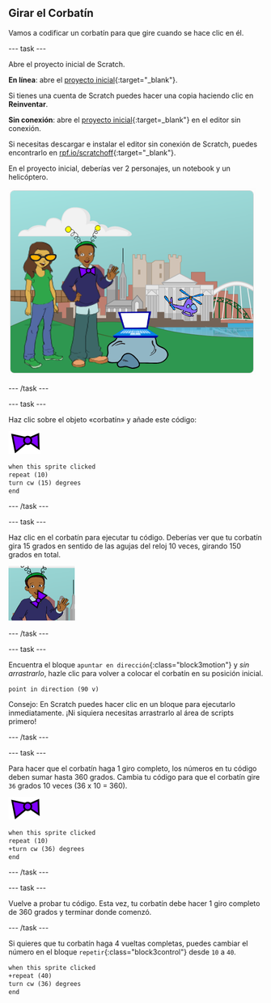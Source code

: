 ## Girar el Corbatín

Vamos a codificar un corbatín para que gire cuando se hace clic en él.

--- task ---

Abre el proyecto inicial de Scratch.

**En línea**: abre el [proyecto inicial](http://rpf.io/tech-toys-on){:target="_blank"}.

Si tienes una cuenta de Scratch puedes hacer una copia haciendo clic en **Reinventar**.

**Sin conexión**: abre el [proyecto inicial](http://rpf.io/p/en/tech-toys-go){:target=_blank"} en el editor sin conexión.

Si necesitas descargar e instalar el editor sin conexión de Scratch, puedes encontrarlo en [rpf.io/scratchoff](http://rpf.io/scratchoff){:target="_blank"}.

En el proyecto inicial, deberías ver 2 personajes, un notebook y un helicóptero.

![proyectos iniciales](images/toys-starter.png)

--- /task ---

--- task ---

Haz clic sobre el objeto «corbatín» y añade este código:

![objeto corbatín](images/bowtie-sprite.png)

```blocks3
when this sprite clicked
repeat (10)
turn cw (15) degrees
end
```

--- /task ---


--- task ---

Haz clic en el corbatín para ejecutar tu código. Deberías ver que tu corbatín gira 15 grados en sentido de las agujas del reloj 10 veces, girando 150 grados en total.

![corbatín girando 150 grados](images/toys-bowtie-test.png)

--- /task ---

--- task ---

Encuentra el bloque `apuntar en dirección`{:class="block3motion"} y _sin arrastrarlo_, hazle clic para volver a colocar el corbatín en su posición inicial.

```blocks3
point in direction (90 v)
```

Consejo: En Scratch puedes hacer clic en un bloque para ejecutarlo inmediatamente. ¡Ni siquiera necesitas arrastrarlo al área de scripts primero!

--- /task ---

--- task ---

Para hacer que el corbatín haga 1 giro completo, los números en tu código deben sumar hasta 360 grados. Cambia tu código para que el corbatín gire `36` grados 10 veces (36 x 10 = 360).

![objeto corbatín](images/bowtie-sprite.png)

```blocks3
when this sprite clicked
repeat (10)
+turn cw (36) degrees
end
```

--- /task ---

--- task ---

Vuelve a probar tu código. Esta vez, tu corbatín debe hacer 1 giro completo de 360 grados y terminar donde comenzó.

--- /task ---

Si quieres que tu corbatín haga 4 vueltas completas, puedes cambiar el número en el bloque `repetir`{:class="block3control"} desde `10` a `40`.

```blocks3
when this sprite clicked
+repeat (40)
turn cw (36) degrees
end
```

